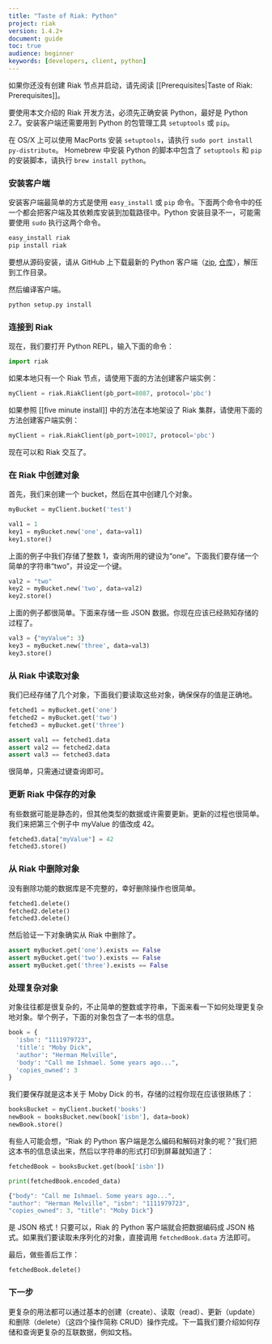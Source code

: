 ```yaml
---
title: "Taste of Riak: Python"
project: riak
version: 1.4.2+
document: guide
toc: true
audience: beginner
keywords: [developers, client, python]
---
```


如果你还没有创建 Riak 节点并启动，请先阅读 [[Prerequisites|Taste of Riak: Prerequisites]]。

要使用本文介绍的 Riak 开发方法，必须先正确安装 Python，最好是 Python 2.7。安装客户端还需要用到 Python 的包管理工具 `setuptools` 或 `pip`。

在 OS/X 上可以使用 MacPorts 安装 `setuptools`，请执行 `sudo
port install py-distribute`。 Homebrew 中安装 Python 的脚本中包含了 `setuptools` 和 `pip` 的安装脚本，请执行 `brew install python`。

### 安装客户端

安装客户端最简单的方式是使用 `easy_install` 或 `pip` 命令。下面两个命令中的任一个都会把客户端及其依赖库安装到加载路径中。Python 安装目录不一，可能需要使用 `sudo` 执行这两个命令。

```bash
easy_install riak
pip install riak
```

要想从源码安装，请从 GitHub 上下载最新的 Python 客户端（[zip](https://github.com/basho/riak-python-client/archive/master.zip),
[仓库](https://github.com/basho/riak-python-client)），解压到工作目录。

然后编译客户端。

```bash
python setup.py install
```

### 连接到 Riak

现在，我们要打开 Python REPL，输入下面的命令：

```python
import riak
```

如果本地只有一个 Riak 节点，请使用下面的方法创建客户端实例：

```python
myClient = riak.RiakClient(pb_port=8087, protocol='pbc')
```

如果参照 [[five minute install]] 中的方法在本地架设了 Riak 集群，请使用下面的方法创建客户端实例：

```python
myClient = riak.RiakClient(pb_port=10017, protocol='pbc')
```

现在可以和 Riak 交互了。

### 在 Riak 中创建对象

首先，我们来创建一个 bucket，然后在其中创建几个对象。

```python
myBucket = myClient.bucket('test')

val1 = 1
key1 = myBucket.new('one', data=val1)
key1.store()
```

上面的例子中我们存储了整数 1，查询所用的键设为“one”。下面我们要存储一个简单的字符串“two”，并设定一个键。

```python
val2 = "two"
key2 = myBucket.new('two', data=val2)
key2.store()
```

上面的例子都很简单。下面来存储一些 JSON 数据。你现在应该已经熟知存储的过程了。

```python
val3 = {"myValue": 3}
key3 = myBucket.new('three', data=val3)
key3.store()
```

### 从 Riak 中读取对象

我们已经存储了几个对象，下面我们要读取这些对象，确保保存的值是正确地。

```python
fetched1 = myBucket.get('one')
fetched2 = myBucket.get('two')
fetched3 = myBucket.get('three')

assert val1 == fetched1.data
assert val2 == fetched2.data
assert val3 == fetched3.data
```

很简单，只需通过键查询即可。

### 更新 Riak 中保存的对象

有些数据可能是静态的，但其他类型的数据或许需要更新。更新的过程也很简单。我们来把第三个例子中 myValue 的值改成 42。

```python
fetched3.data["myValue"] = 42
fetched3.store()
```

### 从 Riak 中删除对象

没有删除功能的数据库是不完整的，幸好删除操作也很简单。

```python
fetched1.delete()
fetched2.delete()
fetched3.delete()
```

然后验证一下对象确实从 Riak 中删除了。

```python
assert myBucket.get('one').exists == False
assert myBucket.get('two').exists == False
assert myBucket.get('three').exists == False
```

### 处理复杂对象

对象往往都是很复杂的，不止简单的整数或字符串，下面来看一下如何处理更复杂地对象。举个例子，下面的对象包含了一本书的信息。

```python
book = {
  'isbn': "1111979723",
  'title': "Moby Dick",
  'author': "Herman Melville",
  'body': "Call me Ishmael. Some years ago...",
  'copies_owned': 3
}
```

我们要保存就是这本关于 Moby Dick 的书，存储的过程你现在应该很熟练了：

```python
booksBucket = myClient.bucket('books')
newBook = booksBucket.new(book['isbn'], data=book)
newBook.store()
```

有些人可能会想，“Riak 的 Python 客户端是怎么编码和解码对象的呢？”我们把这本书的信息读出来，然后以字符串的形式打印到屏幕就知道了：

```python
fetchedBook = booksBucket.get(book['isbn'])

print(fetchedBook.encoded_data)
```

```javascript
{"body": "Call me Ishmael. Some years ago...",
"author": "Herman Melville", "isbn": "1111979723",
"copies_owned": 3, "title": "Moby Dick"}
```

是 JSON 格式！只要可以，Riak 的 Python 客户端就会把数据编码成 JSON 格式。如果我们要读取未序列化的对象，直接调用 `fetchedBook.data` 方法即可。

最后，做些善后工作：

```python
fetchedBook.delete()
```

### 下一步

更复杂的用法都可以通过基本的创建（create）、读取（read）、更新（update）和删除（delete）（这四个操作简称 CRUD）操作完成。下一篇我们要介绍如何存储和查询更复杂的互联数据，例如文档。
